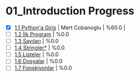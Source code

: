 # 01_Introduction Progress

- [x] [1.1 Python'a Giriş](01_Python_tr.md) | Mert Cobanoglu | %60.0 |
- [ ] [1.2 İlk Program](02_Hello_world_tr.md) | %0.0
- [ ] [1.3 Sayıları](03_Numbers_tr.md) | %0.0
- [ ] [1.4 Stringler\*](04_Strings_tr.md) | %0.0
- [ ] [1.5 Listeler](05_Lists_tr.md) | %0.0
- [ ] [1.6 Dosyalar](06_Files_tr.md) | %0.0
- [ ] [1.7 Fonskiyonlar](07_Functions_tr.md) | %0.0
